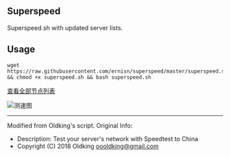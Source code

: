 ## Superspeed
Superspeed.sh with updated server lists.

## Usage
```
wget https://raw.githubusercontent.com/ernisn/superspeed/master/superspeed.sh && chmod +x superspeed.sh && bash superspeed.sh
```

[查看全部节点列表](https://github.com/ernisn/superspeed/blob/master/ServerList.md)

![测速图](https://i.loli.net/2019/06/10/5cfe66bda253d41014.png)

---

Modified from Oldking's script. Original Info:
- Description: Test your server's network with Speedtest to China
- Copyright (C) 2018 Oldking <oooldking@gmail.com>
